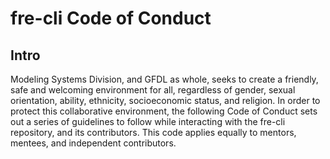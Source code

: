 # fre-cli Code of Conduct

## Intro
Modeling Systems Division, and GFDL as whole, seeks to create a friendly, safe and welcoming environment for all, regardless of gender, sexual orientation, ability, ethnicity, socioeconomic status, and religion. In order to protect this collaborative environment, the following Code of Conduct sets out a series of guidelines to follow while interacting with the fre-cli repository, and its contributors. This code applies equally to mentors, mentees, and independent contributors.

